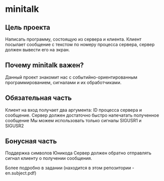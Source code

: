 # minitalk

Цель проекта
--
Написать программу, состоящую из сервера и клиента. Клиент посылает сообщение с текстом по номеру процесса сервера, сервер должен вывести его на экран.

Почему minitalk важен?
--
Данный проект знакомит нас с событийно-ориентированным программированием, сигналами и их обработчиками.

Обязательная часть
--
Клиент на вход получает два аргумента: ID процесса сервера и сообщение.
Сервер должен достаточно быстро напечатать полученное сообщение
Мы можем использовать только сигналы SIGUSR1 и SIGUSR2

Бонусная часть
--
Поддержка символов Юникода
Сервер должен обратно отправлять сигнал клиенту о получении сообщения.


Более подробно в задании (находится в этом репозитории - en.subject.pdf)
